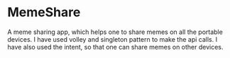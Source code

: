 # MemeShare
A meme sharing app, which helps one to share memes on all the portable devices.
I have used volley and singleton pattern to make the api calls.
I have also used the intent, so that one can share memes on other devices.
